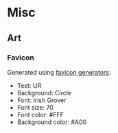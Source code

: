 # Misc

## Art

### Favicon

Generated using [favicon generators](https://favicon.io/favicon-generator/):

- Text: UR
- Background: Circle
- Font: Irish Grover
- Font size: 70
- Font color: #FFF
- Background color: #A00
